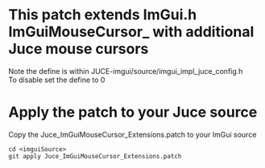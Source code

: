 # This patch extends ImGui.h ImGuiMouseCursor_ with additional Juce mouse cursors  
Note the define is within JUCE-imgui/source/imgui_impl_juce_config.h  
To disable set the define to 0

# Apply the patch to your Juce source
Copy the Juce_ImGuiMouseCursor_Extensions.patch to your ImGui source  
```
cd <imguiSource>  
git apply Juce_ImGuiMouseCursor_Extensions.patch
```
